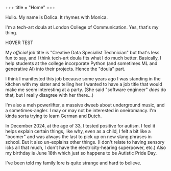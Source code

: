 +++
title = "Home"
+++

Hullo. My name is Dolica. It rhymes with Monica.

I'm a tech-art doula at London College of Communication. Yes, that's my thing.

<span title="This is the hover text">HOVER TEST</span>

My _official_ job title is "Creative Data Specialist Technician" but that's less fun to say, and I think tech-art doula fits what I do much better. Basically, I help students at the college incorporate Python (and sometimes ML and generative AI) into their projects. Hence the "doula" part.

I think I manifested this job because some years ago I was standing in the kitchen with my sister and telling her I wanted to have a job title that would make me seem interesting at a party. (She said "software engineer" _does_ do that, but I really disagree with her there...)

I'm also a meh powerlifter, a massive dweeb about underground music, and a sometimes-angler. I may or may not be interested in oneiromancy. I'm kinda sorta trying to learn German and Dutch.

In December 2024, at the age of 33, I tested positive for autism. I feel it helps explain certain things, like why, even as a child, I felt a bit like a "boomer" and was always the last to pick up on new slang phrases in school. But it also un-explains other things. (I don't relate to having sensory icks all that much, I don't have the electricity-hearing superpower, etc.) Also my birthday is June 18th which just so happens to be Autistic Pride Day.

I've been told my family lore is quite strange and hard to believe.